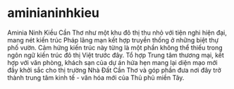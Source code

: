 # aminianinhkieu
Aminia Ninh Kiều Cần Thơ như một khu đô thị thu nhỏ với tiện nghi hiện đại, mang nét kiến trúc Pháp lãng mạn kết hợp truyền thống ở những biệt thự phố vườn. Cảm hứng kiến trúc này từng là một phần không thể thiếu trong ngôn ngữ kiến trúc đô thị Việt trước đây. Tổ hợp Trung tâm thương mại, kết hợp với văn phòng, khách sạn của dự án hứa hẹn mang lại diện mạo mới đầy khởi sắc cho thị trường Nhà Đất Cần Thơ và góp phần đưa nơi đây trở thành trung tâm kinh tế - văn hóa mới của Thủ phủ miền Tây.
